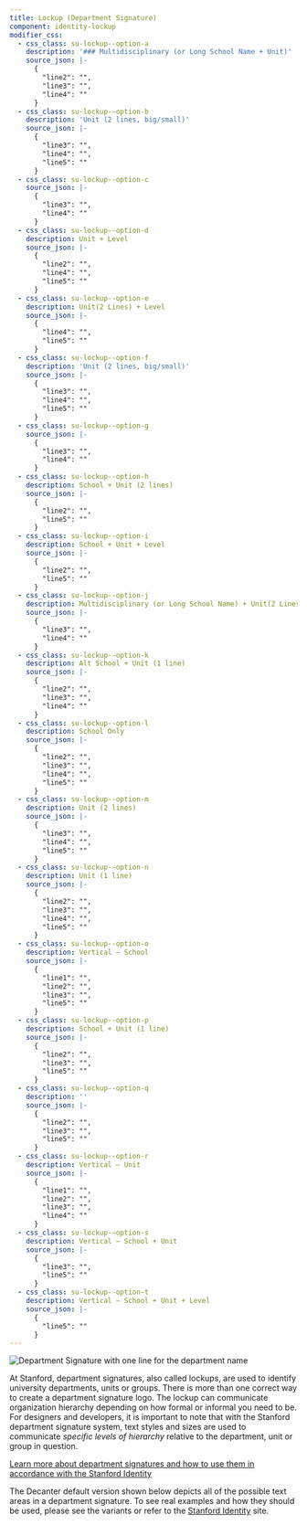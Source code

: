 ```yaml
---
title: Lockup (Department Signature)
component: identity-lockup
modifier_css:
  - css_class: su-lockup--option-a
    description: '### Multidisciplinary (or Long School Name + Unit)'
    source_json: |-
      {
        "line2": "",
        "line3": "",
        "line4": ""
      }
  - css_class: su-lockup--option-b
    description: 'Unit (2 lines, big/small)'
    source_json: |-
      {
        "line3": "",
        "line4": "",
        "line5": ""
      }
  - css_class: su-lockup--option-c
    source_json: |-
      {
        "line3": "",
        "line4": ""
      }
  - css_class: su-lockup--option-d
    description: Unit + Level
    source_json: |-
      {
        "line2": "",
        "line4": "",
        "line5": ""
      }
  - css_class: su-lockup--option-e
    description: Unit(2 Lines) + Level
    source_json: |-
      {
        "line4": "",
        "line5": ""
      }
  - css_class: su-lockup--option-f
    description: 'Unit (2 lines, big/small)'
    source_json: |-
      {
        "line3": "",
        "line4": "",
        "line5": ""
      }
  - css_class: su-lockup--option-g
    source_json: |-
      {
        "line3": "",
        "line4": ""
      }
  - css_class: su-lockup--option-h
    description: School + Unit (2 lines)
    source_json: |-
      {
        "line2": "",
        "line5": ""
      }
  - css_class: su-lockup--option-i
    description: School + Unit + Level
    source_json: |-
      {
        "line2": "",
        "line5": ""
      }
  - css_class: su-lockup--option-j
    description: Multidisciplinary (or Long School Name) + Unit(2 Lines)
    source_json: |-
      {
        "line3": "",
        "line4": ""
      }
  - css_class: su-lockup--option-k
    description: Alt School + Unit (1 line)
    source_json: |-
      {
        "line2": "",
        "line3": "",
        "line4": ""
      }
  - css_class: su-lockup--option-l
    description: School Only
    source_json: |-
      {
        "line2": "",
        "line3": "",
        "line4": "",
        "line5": ""
      }
  - css_class: su-lockup--option-m
    description: Unit (2 lines)
    source_json: |-
      {
        "line3": "",
        "line4": "",
        "line5": ""
      }
  - css_class: su-lockup--option-n
    description: Unit (1 line)
    source_json: |-
      {
        "line2": "",
        "line3": "",
        "line4": "",
        "line5": ""
      }
  - css_class: su-lockup--option-o
    description: Vertical – School
    source_json: |-
      {
        "line1": "",
        "line2": "",
        "line3": "",
        "line5": ""
      }
  - css_class: su-lockup--option-p
    description: School + Unit (1 line)
    source_json: |-
      {
        "line2": "",
        "line3": "",
        "line5": ""
      }
  - css_class: su-lockup--option-q
    description: ''
    source_json: |-
      {
        "line2": "",
        "line3": "",
        "line5": ""
      }
  - css_class: su-lockup--option-r
    description: Vertical – Unit
    source_json: |-
      {
        "line1": "",
        "line2": "",
        "line3": "",
        "line4": ""
      }
  - css_class: su-lockup--option-s
    description: Vertical – School + Unit
    source_json: |-
      {
        "line3": "",
        "line5": ""
      }
  - css_class: su-lockup--option-t
    description: Vertical – School + Unit + Level
    source_json: |-
      {
        "line5": ""
      }
---
```

![Department Signature with one line for the department name](/img/unit-1-line.png)

At Stanford, department signatures, also called lockups, are used to identify university departments, units or groups. There is more than one correct way to create a department signature logo. The lockup can communicate organization hierarchy depending on how formal or informal you need to be. For designers and developers, it is important to note that with the Stanford department signature system, text styles and sizes are used to communicate _specific levels of hierarchy_ relative to the department, unit or group in question.

[Learn more about department signatures and how to use them in accordance with the Stanford Identity](https://identity.stanford.edu/department-branding.html)

The Decanter default version shown below depicts all of the possible text areas in a department signature.  To see real examples and how they should be used, please see the variants or refer to the [Stanford Identity](https://identity.stanford.edu/department-branding.html) site.
